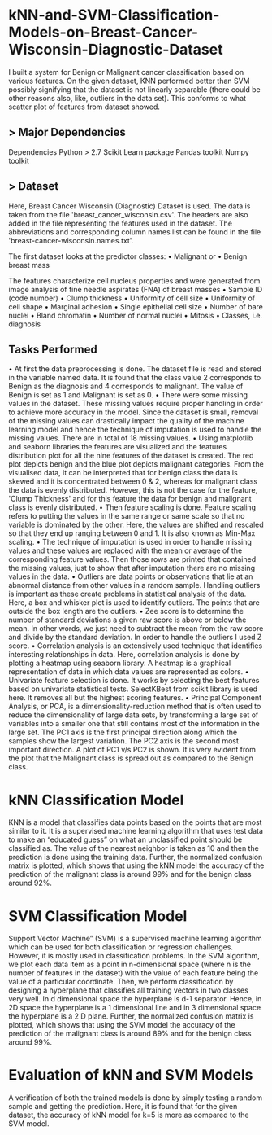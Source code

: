 # kNN-and-SVM-Classification-Models-on-Breast-Cancer-Wisconsin-Diagnostic-Dataset

I built a system for Benign or Malignant cancer classification based on various features. On the given dataset, KNN performed better than SVM possibly signifying that the dataset is not linearly separable (there could be other reasons also, like, outliers in the data set). This conforms to what scatter plot of features from dataset showed.

## > Major Dependencies
Dependencies
Python > 2.7
Scikit Learn package
Pandas toolkit 
Numpy toolkit 

## > Dataset
Here, Breast Cancer Wisconsin (Diagnostic) Dataset is used. The data is taken from the file 'breast_cancer_wisconsin.csv'. The headers are also added in the file representing the features used in the dataset. The abbreviations and corresponding column names list can be found in the file 'breast-cancer-wisconsin.names.txt'.

The first dataset looks at the predictor classes: 
• Malignant or
• Benign breast mass

The features characterize cell nucleus properties and were generated from image analysis of fine needle aspirates (FNA) of breast masses
• Sample ID (code number)
• Clump thickness
• Uniformity of cell size
• Uniformity of cell shape
• Marginal adhesion
• Single epithelial cell size
• Number of bare nuclei
• Bland chromatin
• Number of normal nuclei
• Mitosis
• Classes, i.e. diagnosis

## Tasks Performed

• At first the data preprocessing is done. The dataset file is read and stored in the variable named data. It is found that the class value 2 corresponds to Benign as the diagnosis and 4 corresponds to malignant. The value of Benign is set as 1 and Malignant is set as 0.
• There were some missing values in the dataset. These missing values require proper handling in order to achieve more accuracy in the model. Since the dataset is small, removal of the missing values can drastically impact the quality of the machine learning model and hence the technique of imputation is used to handle the missing values. There are in total of 18 missing values.
• Using matplotlib and seaborn libraries the features are visualized and the features distribution plot for all the nine features of the dataset is created. The red plot depicts benign and the blue plot depicts malignant categories. From the visualised data, it can be interpreted that for benign class the data is skewed and it is concentrated between 0 & 2, whereas for malignant class the data is evenly distributed. However, this is not the case for the feature, 'Clump Thickness' and for this feature the data for benign and malignant class is evenly distributed.
• Then feature scaling is done. Feature scaling refers to putting the values in the same range or same scale so that no variable is dominated by the other. Here, the values are shifted and rescaled so that they end up ranging between 0 and 1. It is also known as Min-Max scaling.
• The technique of imputation is used in order to handle missing values and these values are replaced with the mean or average of the corresponding feature values. Then those rows are printed that contained the missing values, just to show that after imputation there are no missing values in the data.
• Outliers are data points or observations that lie at an abnormal distance from other values in a random sample. Handling outliers is important as these create problems in statistical analysis of the data. Here, a box and whisker plot is used to identify outliers. The points that are outside the box length are the outliers. 
• Zee score is to determine the number of standard deviations a given raw score is above or below the mean. In other words, we just need to subtract the mean from the raw score and divide by the standard deviation. In order to handle the outliers I used Z score.
• Correlation analysis is an extensively used technique that identifies interesting relationships in data. Here, correlation analysis is done by plotting a heatmap using seaborn library. A heatmap is a graphical representation of data in which data values are represented as colors. 
• Univariate feature selection is done. It works by selecting the best features based on univariate statistical tests. SelectKBest from scikit library is used here. It removes all but the highest scoring features.
• Principal Component Analysis, or PCA, is a dimensionality-reduction method that is often used to reduce the dimensionality of large data sets, by transforming a large set of variables into a smaller one that still contains most of the information in the large set. The PC1 axis is the first principal direction along which the samples show the largest variation. The PC2 axis is the second most important direction. A plot of PC1 v/s PC2 is shown. It is very evident from the plot that the Malignant class is spread out as compared to the Benign class.

# kNN Classification Model
KNN is a model that classifies data points based on the points that are most similar to it. It is a supervised machine learning algorithm that uses test data to make an “educated guess” on what an unclassified point should be classified as.
The value of the nearest neighbor is taken as 10 and then the prediction is done using the training data.
Further, the normalized confusion matrix is plotted, which shows that using the kNN model the accuracy of the prediction of the malignant class is around 99% and for the benign class around 92%.

# SVM Classification Model
Support Vector Machine” (SVM) is a supervised machine learning algorithm which can be used for both classification or regression challenges. However,  it is mostly used in classification problems. In the SVM algorithm, we plot each data item as a point in n-dimensional space (where n is the number of features in the dataset) with the value of each feature being the value of a particular coordinate. Then, we perform classification by designing a hyperplane that classifies all training vectors in two classes very well. In d dimensional space the hyperplane is d-1 separator. Hence, in 2D space the hyperplane is a 1 dimensional line and in 3 dimensional space the hyperplane is a 2 D plane.
Further, the normalized confusion matrix is plotted, which shows that using the SVM model the accuracy of the prediction of the malignant class is around 89% and for the benign class around 99%.

# Evaluation of kNN and SVM Models
A verification of both the trained models is done by simply testing a random sample and getting the prediction. Here, it is found that for the given dataset, the accuracy of kNN model for k=5 is more as compared to the SVM model.
